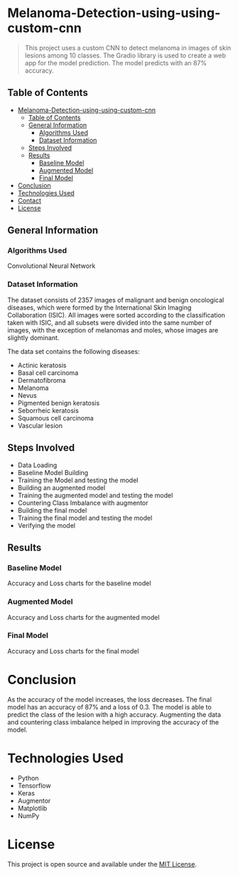 # Melanoma-Detection-using-using-custom-cnn
>
> This project uses a custom CNN to detect melanoma in images of skin lesions among 10 classes. The Gradio library is used to create a web app for the model prediction. The model predicts with an 87% accuracy.

## Table of Contents

- [Melanoma-Detection-using-using-custom-cnn](#melanoma-detection-assignment-using-custom-cnn)
  - [Table of Contents](#table-of-contents)
  - [General Information](#general-information)
    - [Algorithms Used](#algorithms-used)
    - [Dataset Information](#dataset-information)
  - [Steps Involved](#steps-involved)
  - [Results](#results)
    - [Baseline Model](#baseline-model)
    - [Augmented Model](#augmented-model)
    - [Final Model](#final-model)
- [Conclusion](#conclusion)
- [Technologies Used](#technologies-used)
- [Contact](#contact)
- [License](#license)

<!-- You can include any other section that is pertinent to your problem -->

## General Information

### Algorithms Used

Convolutional Neural Network

### Dataset Information

The dataset consists of 2357 images of malignant and benign oncological diseases, which were formed by the International Skin Imaging Collaboration (ISIC). All images were sorted according to the classification taken with ISIC, and all subsets were divided into the same number of images, with the exception of melanomas and moles, whose images are slightly dominant.

The data set contains the following diseases:

- Actinic keratosis
- Basal cell carcinoma
- Dermatofibroma
- Melanoma
- Nevus
- Pigmented benign keratosis
- Seborrheic keratosis
- Squamous cell carcinoma
- Vascular lesion

## Steps Involved

- Data Loading
- Baseline Model Building
- Training the Model and testing the model
- Building an augmented model
- Training the augmented model and testing the model
- Countering Class Imbalance with augmentor
- Building the final model
- Training the final model and testing the model
- Verifying the model

## Results

### Baseline Model

Accuracy and Loss charts for the baseline model


### Augmented Model

Accuracy and Loss charts for the augmented model


### Final Model

Accuracy and Loss charts for the final model


# Conclusion

As the accuracy of the model increases, the loss decreases. The final model has an accuracy of 87% and a loss of 0.3. The model is able to predict the class of the lesion with a high accuracy.
Augmenting the data and countering class imbalance helped in improving the accuracy of the model.

# Technologies Used

- Python
- Tensorflow
- Keras
- Augmentor
- Matplotlib
- NumPy

# License

This project is open source and available under the [MIT License](LICENSE).

[//]: # (These are reference links used in the body of this note and get stripped out when the markdown processor does its job. There is no need to format nicely because it shouldn't be seen. Thanks SO - http://stackoverflow.com/questions/4823468/store-comments-in-markdown-syntax)
